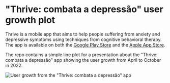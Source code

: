 # "Thrive: combata a depressão" user growth plot

Thrive is a mobile app that aims to help people suffering from anxiety and
depressive symptoms using techniques from cognitive behavioral therapy. The app
is available on both the [Google Play
Store](https://play.google.com/store/apps/details?id=app.thrive&gl=US) and the
[Apple App
Store](https://apps.apple.com/bf/app/thrive-combata-a-depress%C3%A3o/id1562347322).

The repo contains a simple line plot for a presentation about the "Thrive: combata a depressão" app showing the user growth from April to October in 2022.

![User growth from the "Thrive: combata a depressão" app](https://user-images.githubusercontent.com/65104127/201765176-13b50b4b-349e-4a0b-be13-a8ffc60b543e.png)
